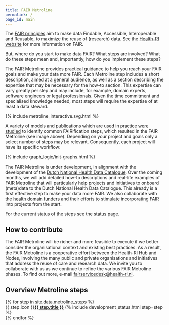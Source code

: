 ```yaml
---
title: FAIR Metroline
permalink: /
page_id: main
---
```

The [FAIR principles](https://www.go-fair.org/fair-principles/) aim to make data Findable, Accessible, Interoperable and Reusable, to maximize the reuse of (research) data. See the [Health-RI website](https://www.health-ri.nl/en/about/organisation/fair-data) for more information on FAIR. 

But, where do you start to make data FAIR? What steps are involved? What do these steps mean and, importantly, how do you implement these steps? 

The FAIR Metroline provides practical guidance to help you reach your FAIR goals and make your data more FAIR. Each Metroline step includes a short description, aimed at a general audience, as well as a section describing the expertise that may be necessary for the how-to section. This expertise can vary greatly per step and may include, for example, domain experts, software engineers or legal professionals. Given the time commitment and specialised knowledge needed, most steps will require the expertise of at least a data steward.

<div id="content" class="mb-5">
  <div class="image-wrapper scale-svg">
    {% include metroline_interactive.svg.html %}
  </div>
</div>

A variety of models and publications which are used in practice [were studied](https://zenodo.org/records/7867293) to identify common FAIRification steps, which resulted in the FAIR Metroline (see image above). Depending on your project and goals only a select number of steps may be relevant. Consequently, each project will have its specific workflow: 

{% include graph_logic/init-graphs.html %}
<div class="image-wrapper mermaid-no-min-height">
    <div class="graph-block" data-graph-id="graph1"></div>
</div>

The FAIR Metroline is under development, in alignment with the development of the [Dutch National Health Data Catalogue](https://catalog.accesshealthdata.nl/). Over the coming months, we will add detailed how-to descriptions and real-life examples of FAIR Metroline that will particularly help projects and initiatives to onboard (meta)data to the Dutch National Health Data Catalogue. This already is a first effective step to make your data more FAIR. We also collaborate with the [health domain funders](https://health-ri.atlassian.net/wiki/spaces/FSD/pages/33816783) and their efforts to stimulate incorporating FAIR into projects from the start. 

For the current status of the steps see the [status](fair_metroline_status) page.

## How to contribute

The FAIR Metroline will be richer and more feasible to execute if we better consider the organisational context and existing best practices. As a result, the FAIR Metroline is a cooperative effort between the Health-RI Hub and Nodes, involving the many public and private organisations and initiatives that address the reuse of care and research data. We invite you to collaborate with us as we continue to refine the various FAIR Metroline phases. To find out more, e-mail <a href="mailto:fairservicedesk@health-ri.nl">fairservicedesk@health-ri.nl</a>.


## Overview Metroline steps
[//]: # (build the grid with an overview of the metroline steps, including an icon)
<div class="metroline-grid">
  {% for step in site.data.metroline_steps %}
    <div class="metroline-grid-cell">
        <span class="icon">{{ step.icon }}</span><a href="{{ step.url }}"><b>{{ step.title }}</b></a>
        {% include development_status.html step=step %}
    </div>
  {% endfor %}
</div>